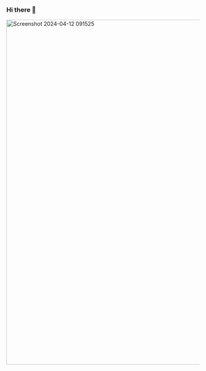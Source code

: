 ### Hi there 👋
<img width="900" alt="Screenshot 2024-04-12 091525" src="https://github.com/Makster04/Makster04/assets/86382359/ecbde785-90ef-4cf9-8ca7-b9b08bd87d2e">

<!--
**Makster04/Makster04** is a ✨ _special_ ✨ repository because its `README.md` (this file) appears on your GitHub profile.

Here are some ideas to get you started:

- 🔭 I’m currently working on ...
- 🌱 I’m currently learning ...
- 👯 I’m looking to collaborate on ...
- 🤔 I’m looking for help with ...
- 💬 Ask me about ...
- 📫 How to reach me: ...
- 😄 Pronouns: ...
- ⚡ Fun fact: ...
-->
